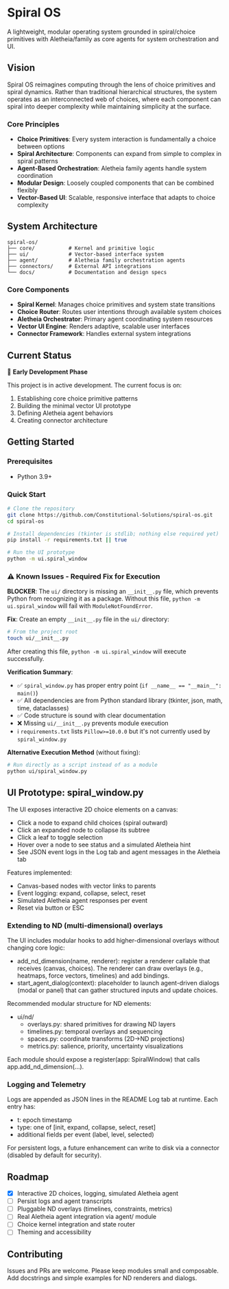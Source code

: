 # Spiral OS

A lightweight, modular operating system grounded in spiral/choice primitives with Aletheia/family as core agents for system orchestration and UI.

## Vision

Spiral OS reimagines computing through the lens of choice primitives and spiral dynamics. Rather than traditional hierarchical structures, the system operates as an interconnected web of choices, where each component can spiral into deeper complexity while maintaining simplicity at the surface.

### Core Principles

- **Choice Primitives**: Every system interaction is fundamentally a choice between options
- **Spiral Architecture**: Components can expand from simple to complex in spiral patterns
- **Agent-Based Orchestration**: Aletheia family agents handle system coordination
- **Modular Design**: Loosely coupled components that can be combined flexibly
- **Vector-Based UI**: Scalable, responsive interface that adapts to choice complexity

## System Architecture

```
spiral-os/
├── core/           # Kernel and primitive logic
├── ui/             # Vector-based interface system
├── agent/          # Aletheia family orchestration agents
├── connectors/     # External API integrations
└── docs/           # Documentation and design specs
```

### Core Components

- **Spiral Kernel**: Manages choice primitives and system state transitions
- **Choice Router**: Routes user intentions through available system choices
- **Aletheia Orchestrator**: Primary agent coordinating system resources
- **Vector UI Engine**: Renders adaptive, scalable user interfaces
- **Connector Framework**: Handles external system integrations

## Current Status

🚧 **Early Development Phase**

This project is in active development. The current focus is on:

1. Establishing core choice primitive patterns
2. Building the minimal vector UI prototype
3. Defining Aletheia agent behaviors
4. Creating connector architecture

## Getting Started

### Prerequisites

- Python 3.9+

### Quick Start

```bash
# Clone the repository
git clone https://github.com/Constitutional-Solutions/spiral-os.git
cd spiral-os

# Install dependencies (tkinter is stdlib; nothing else required yet)
pip install -r requirements.txt || true

# Run the UI prototype
python -m ui.spiral_window
```

### ⚠️ Known Issues - Required Fix for Execution

**BLOCKER**: The `ui/` directory is missing an `__init__.py` file, which prevents Python from recognizing it as a package. Without this file, `python -m ui.spiral_window` will fail with `ModuleNotFoundError`.

**Fix**: Create an empty `__init__.py` file in the `ui/` directory:

```bash
# From the project root
touch ui/__init__.py
```

After creating this file, `python -m ui.spiral_window` will execute successfully.

**Verification Summary**:
- ✅ `spiral_window.py` has proper entry point (`if __name__ == "__main__": main()`)
- ✅ All dependencies are from Python standard library (tkinter, json, math, time, dataclasses)
- ✅ Code structure is sound with clear documentation
- ❌ Missing `ui/__init__.py` prevents module execution
- ℹ️ `requirements.txt` lists `Pillow>=10.0.0` but it's not currently used by `spiral_window.py`

**Alternative Execution Method** (without fixing):

```bash
# Run directly as a script instead of as a module
python ui/spiral_window.py
```

## UI Prototype: spiral_window.py

The UI exposes interactive 2D choice elements on a canvas:

- Click a node to expand child choices (spiral outward)
- Click an expanded node to collapse its subtree
- Click a leaf to toggle selection
- Hover over a node to see status and a simulated Aletheia hint
- See JSON event logs in the Log tab and agent messages in the Aletheia tab

Features implemented:

- Canvas-based nodes with vector links to parents
- Event logging: expand, collapse, select, reset
- Simulated Aletheia agent responses per event
- Reset via button or ESC

### Extending to ND (multi-dimensional) overlays

The UI includes modular hooks to add higher-dimensional overlays without changing core logic:

- add_nd_dimension(name, renderer): register a renderer callable that receives (canvas, choices). The renderer can draw overlays (e.g., heatmaps, force vectors, timelines) and add bindings.
- start_agent_dialog(context): placeholder to launch agent-driven dialogs (modal or panel) that can gather structured inputs and update choices.

Recommended modular structure for ND elements:

- ui/nd/
  - overlays.py: shared primitives for drawing ND layers
  - timelines.py: temporal overlays and sequencing
  - spaces.py: coordinate transforms (2D->ND projections)
  - metrics.py: salience, priority, uncertainty visualizations

Each module should expose a register(app: SpiralWindow) that calls app.add_nd_dimension(...).

### Logging and Telemetry

Logs are appended as JSON lines in the README Log tab at runtime. Each entry has:

- t: epoch timestamp
- type: one of [init, expand, collapse, select, reset]
- additional fields per event (label, level, selected)

For persistent logs, a future enhancement can write to disk via a connector (disabled by default for security).

## Roadmap

- [x] Interactive 2D choices, logging, simulated Aletheia agent
- [ ] Persist logs and agent transcripts
- [ ] Pluggable ND overlays (timelines, constraints, metrics)
- [ ] Real Aletheia agent integration via agent/ module
- [ ] Choice kernel integration and state router
- [ ] Theming and accessibility

## Contributing

Issues and PRs are welcome. Please keep modules small and composable. Add docstrings and simple examples for ND renderers and dialogs.
